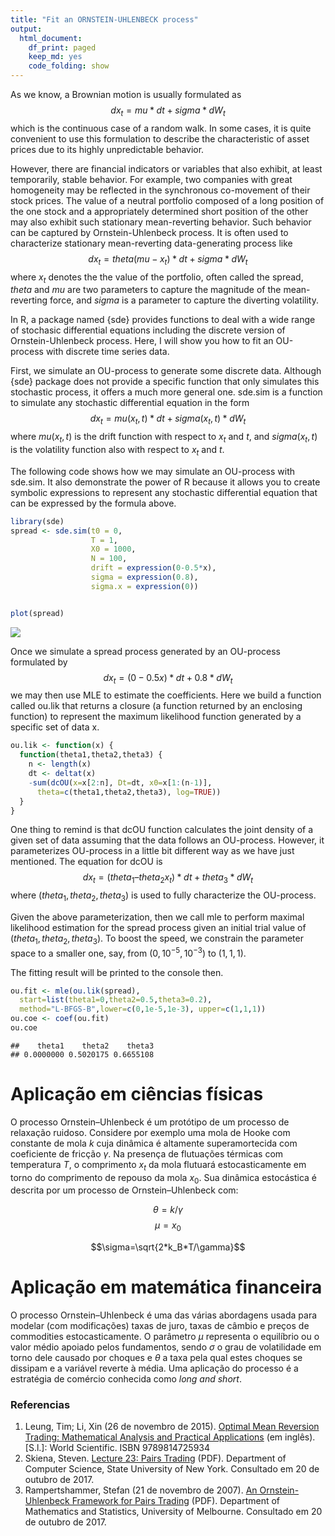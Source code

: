 ```yaml
---
title: "Fit an ORNSTEIN-UHLENBECK process"
output:
  html_document:
    df_print: paged
    keep_md: yes
    code_folding: show
---
```


As we know, a Brownian motion is usually formulated as $$dx_t = mu*dt+sigma*dW_t$$ which is the continuous case of a random walk. In some cases, it is quite convenient to use this formulation to describe the characteristic of asset prices due to its highly unpredictable behavior.

However, there are financial indicators or variables that also exhibit, at least temporarily, stable behavior. For example, two companies with great homogeneity may be reflected in the synchronous co-movement of their stock prices. The value of a neutral portfolio composed of a long position of the one stock and a appropriately determined short position of the other may also exhibit such stationary mean-reverting behavior. Such behavior can be captured by Ornstein-Uhlenbeck process. It is often used to characterize stationary mean-reverting data-generating process like $$dx_t = theta (mu-x_t)*dt + sigma*dW_t$$ where $x_t$ denotes the the value of the portfolio, often called the spread, $theta$ and $mu$ are two parameters to capture the magnitude of the mean-reverting force, and $sigma$ is a parameter to capture the diverting volatility.

In R, a package named {sde} provides functions to deal with a wide range of stochasic differential equations including the discrete version of Ornstein-Uhlenbeck process. Here, I will show you how to fit an OU-process with discrete time series data.

First, we simulate an OU-process to generate some discrete data. Although {sde} package does not provide a specific function that only simulates this stochastic process, it offers a much more general one. sde.sim is a function to simulate any stochastic differential equation in the form $$dx_t = mu(x_t,t)*dt + sigma(x_t,t)*dW_t$$ where $mu(x_t,t)$ is the drift function with respect to $x_t$ and $t$, and $sigma(x_t,t)$ is the volatility function also with respect to $x_t$ and $t$.

The following code shows how we may simulate an OU-process with sde.sim. It also demonstrate the power of R because it allows you to create symbolic expressions to represent any stochastic differential equation that can be expressed by the formula above.


```r
library(sde)
spread <- sde.sim(t0 = 0,
                  T = 1,
                  X0 = 1000,
                  N = 100,
                  drift = expression(0-0.5*x),
                  sigma = expression(0.8),
                  sigma.x = expression(0))


plot(spread)
```

![](ornstein-uhlenbeck_files/figure-html/tm_simulation-1.png)<!-- -->

Once we simulate a spread process generated by an OU-process formulated by $$dx_t = (0-0.5x)*dt + 0.8*dW_t$$ we may then use MLE to estimate the coefficients. Here we build a function called ou.lik that returns a closure (a function returned by an enclosing function) to represent the maximum likelihood function generated by a specific set of data x.


```r
ou.lik <- function(x) {
  function(theta1,theta2,theta3) {
    n <- length(x)
    dt <- deltat(x)
    -sum(dcOU(x=x[2:n], Dt=dt, x0=x[1:(n-1)],
      theta=c(theta1,theta2,theta3), log=TRUE))
  }
}
```

One thing to remind is that dcOU function calculates the joint density of a given set of data assuming that the data follows an OU-process. However, it parameterizes OU-process in a little bit different way as we have just mentioned. The equation for dcOU is $$dx_t = (theta_1 – theta_2 x_t)*dt + theta_3*dW_t$$ where $(theta_1,theta_2,theta_3)$ is used to fully characterize the OU-process.

Given the above parameterization, then we call mle to perform maximal likelihood estimation for the spread process given an initial trial value of $(theta_1,theta_2,theta_3)$. To boost the speed, we constrain the parameter space to a smaller one, say, from $(0,10^{-5},10^{-3})$ to $(1,1,1)$.

The fitting result will be printed to the console then.


```r
ou.fit <- mle(ou.lik(spread),
  start=list(theta1=0,theta2=0.5,theta3=0.2),
  method="L-BFGS-B",lower=c(0,1e-5,1e-3), upper=c(1,1,1))
ou.coe <- coef(ou.fit)
ou.coe
```

```
##    theta1    theta2    theta3 
## 0.0000000 0.5020175 0.6655108
```

# Aplicação em ciências físicas

O processo Ornstein–Uhlenbeck é um protótipo de um processo de relaxação ruidoso. Considere por exemplo uma mola de Hooke com constante de mola $k$ cuja dinâmica é altamente superamortecida com coeficiente de fricção $\gamma$. Na presença de flutuações térmicas com temperatura $T$, o comprimento $x_t$ da mola flutuará estocasticamente em torno do comprimento de repouso da mola $x_0$. Sua dinâmica estocástica é descrita por um processo de Ornstein–Uhlenbeck com:

$$\theta=k/\gamma$$
$$\mu=x_0$$

$$\sigma=\sqrt{2*k_B*T/\gamma}$$

# Aplicação em matemática financeira

O processo Ornstein–Uhlenbeck é uma das várias abordagens usada para modelar (com modificações) taxas de juro, taxas de câmbio e preços de commodities estocasticamente. O parâmetro $\mu$ representa o equilíbrio ou o valor médio apoiado pelos fundamentos, sendo $\sigma$ o grau de volatilidade em torno dele causado por choques e $\theta$ a taxa pela qual estes choques se dissipam e a variável reverte à média. Uma aplicação do processo é a estratégia de comércio conhecida como *long and short*.

### Referencias

1. Leung, Tim; Li, Xin (26 de novembro de 2015). [Optimal Mean Reversion Trading: Mathematical Analysis and Practical Applications](https://books.google.com.br/books/about/Optimal_Mean_Reversion_Trading.html?id=b2HFCwAAQBAJ&redir_esc=y) (em inglês). [S.l.]: World Scientific. ISBN 9789814725934
1. Skiena, Steven. [Lecture 23: Pairs Trading](http://www3.cs.stonybrook.edu/~skiena/691/lectures/lecture23.pdf) (PDF). Department of Computer Science, State University of New York. Consultado em 20 de outubro de 2017.
1. Rampertshammer, Stefan (21 de novembro de 2007). [An Ornstein-Uhlenbeck Framework for Pairs Trading](http://www.ms.unimelb.edu.au/publications/RampertshammerStefan.pdf) (PDF). Department of Mathematics and Statistics, University of Melbourne. Consultado em 20 de outubro de 2017.
